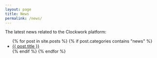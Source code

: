 ```yaml
---
layout: page
title: News
permalink: /news/
---
```


The latest news related to the Clockwork platform:

<ul>
  {% for post in site.posts %}
  {% if post.categories contains "news" %}
    <li>
      <a href="{{ post.url }}">{{ post.title }}</a>
    </li>
  {% endif %}
  {% endfor %}
</ul>